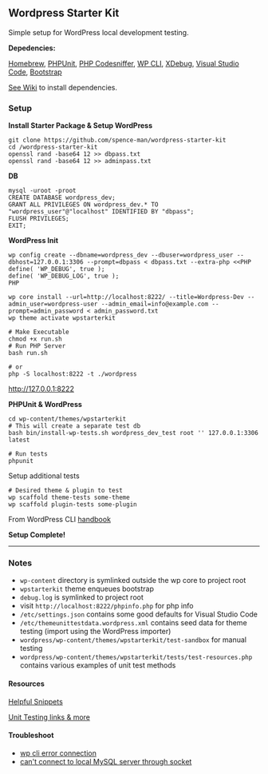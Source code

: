 ## Wordpress Starter Kit

Simple setup for WordPress local development testing.

**Depedencies:**

[Homebrew](https://docs.brew.sh/Installation), [PHPUnit](https://make.wordpress.org/core/handbook/testing/automated-testing/phpunit/), [PHP Codesniffer](https://github.com/squizlabs/PHP_CodeSniffer), [WP CLI](https://wp-cli.org/#installing), [XDebug](https://xdebug.org/docs/install), [Visual Studio Code](https://code.visualstudio.com/), [Bootstrap](https://getbootstrap.com/docs/4.3/getting-started/download/)

[See Wiki](https://github.com/spence-man/wordpress-starter-kit/wiki/Dependencies) to install dependencies.

### Setup

**Install Starter Package & Setup WordPress**

```
git clone https://github.com/spence-man/wordpress-starter-kit
cd /wordpress-starter-kit
openssl rand -base64 12 >> dbpass.txt
openssl rand -base64 12 >> adminpass.txt
```
**DB**
```
mysql -uroot -proot
CREATE DATABASE wordpress_dev;
GRANT ALL PRIVILEGES ON wordpress_dev.* TO "wordpress_user"@"localhost" IDENTIFIED BY "dbpass";
FLUSH PRIVILEGES;
EXIT;
```
**WordPress Init**
```
wp config create --dbname=wordpress_dev --dbuser=wordpress_user --dbhost=127.0.0.1:3306 --prompt=dbpass < dbpass.txt --extra-php <<PHP
define( 'WP_DEBUG', true );
define( 'WP_DEBUG_LOG', true );
PHP

wp core install --url=http://localhost:8222/ --title=Wordpress-Dev --admin_user=wordpress-user --admin_email=info@example.com --prompt=admin_password < admin_password.txt
wp theme activate wpstarterkit

# Make Executable
chmod +x run.sh
# Run PHP Server
bash run.sh

# or
php -S localhost:8222 -t ./wordpress
```

http://127.0.0.1:8222

**PHPUnit & WordPress**
```
cd wp-content/themes/wpstarterkit
# This will create a separate test db
bash bin/install-wp-tests.sh wordpress_dev_test root '' 127.0.0.1:3306 latest

# Run tests
phpunit
```

Setup additional tests
```
# Desired theme & plugin to test
wp scaffold theme-tests some-theme
wp scaffold plugin-tests some-plugin
```
From WordPress CLI [handbook](https://make.wordpress.org/cli/handbook/plugin-unit-tests/)

**Setup Complete!**
***

### Notes

- `wp-content` directory is symlinked outside the wp core to project root
- `wpstarterkit` theme enqueues bootstrap
- `debug.log` is symlinked to project root
-  visit `http://localhost:8222/phpinfo.php` for php info
- `/etc/settings.json` contains some good defaults for Visual Studio Code
- `/etc/themeunittestdata.wordpress.xml` contains seed data for theme testing (import using the WordPress importer)
- `wordpress/wp-content/themes/wpstarterkit/test-sandbox` for manual testing
- `wordpress/wp-content/themes/wpstarterkit/tests/test-resources.php` contains various examples of unit test methods

#### Resources
[Helpful Snippets](https://github.com/spence-man/wordpress-starter-kit/wiki/Additional-Dev-Snippets)

[Unit Testing links & more](https://github.com/spence-man/wordpress-starter-kit/wiki/Resources)
#### Troubleshoot
- [wp cli error connection](http://laurenpittenger.com/wpcli-error-establishing-database-connection-mamp/)
- [can't connect to local MySQL server through socket](https://superuser.com/questions/1333504/brew-install-mysql5-7-cant-connect-to-local-mysql-server-through-socket)
